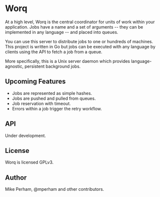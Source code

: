# Worq

At a high level, Worq is the central coordinator for units of work
within your application. Jobs have a name and a set of
arguments -- they can be implemented in any language -- and placed into
queues.

You can use this server to distribute jobs to one or hundreds of
machines.  This project is written in Go but jobs can be executed
with any language by clients using the API to fetch a job from a queue.

More specifically, this is a Unix server daemon which provides
language-agnostic, persistent background jobs.

## Upcoming Features

- Jobs are represented as simple hashes.
- Jobs are pushed and pulled from queues.
- Job reservation with timeout.
- Errors within a job trigger the retry workflow.

## API

Under development.

## License

Worq is licensed GPLv3.

## Author

Mike Perham, @mperham and other contributors.
